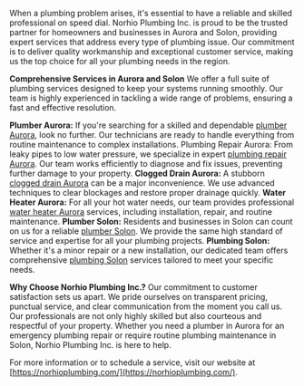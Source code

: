 When a plumbing problem arises, it's essential to have a reliable and skilled professional on speed dial. Norhio Plumbing Inc. is proud to be the trusted partner for homeowners and businesses in Aurora and Solon, providing expert services that address every type of plumbing issue.
Our commitment is to deliver quality workmanship and exceptional customer service, making us the top choice for all your plumbing needs in the region.

**Comprehensive Services in Aurora and Solon**
We offer a full suite of plumbing services designed to keep your systems running smoothly. Our team is highly experienced in tackling a wide range of problems, ensuring a fast and effective resolution.

**Plumber Aurora:** If you're searching for a skilled and dependable [plumber Aurora](https://norhioplumbing.com/plumbing/kitchen-bath-upgrades/), look no further. Our technicians are ready to handle everything from routine maintenance to complex installations.
Plumbing Repair Aurora: From leaky pipes to low water pressure, we specialize in expert [plumbing repair Aurora](https://norhioplumbing.com/plumbing/services-repairs/). Our team works efficiently to diagnose and fix issues, preventing further damage to your property.
**Clogged Drain Aurora:** A stubborn [clogged drain Aurora](https://norhioplumbing.com/sewers-drains/) can be a major inconvenience. We use advanced techniques to clear blockages and restore proper drainage quickly.
**Water Heater Aurora:** For all your hot water needs, our team provides professional [water heater Aurora](https://norhioplumbing.com/water-heaters/water-heaters-service-repair-aurora/) services, including installation, repair, and routine maintenance.
**Plumber Solon:** Residents and businesses in Solon can count on us for a reliable [plumber Solon](https://norhioplumbing.com/plumbing/kitchen-bath-upgrades/). We provide the same high standard of service and expertise for all your plumbing projects.
**Plumbing Solon:** Whether it's a minor repair or a new installation, our dedicated team offers comprehensive [plumbing Solon](https://norhioplumbing.com/solon/) services tailored to meet your specific needs.

**Why Choose Norhio Plumbing Inc.?**
Our commitment to customer satisfaction sets us apart. We pride ourselves on transparent pricing, punctual service, and clear communication from the moment you call us. Our professionals are not only highly skilled but also courteous and respectful of your property.
Whether you need a plumber in Aurora for an emergency plumbing repair or require routine plumbing maintenance in Solon, Norhio Plumbing Inc. is here to help.

For more information or to schedule a service, visit our website at [https://norhioplumbing.com/](https://norhioplumbing.com/).
